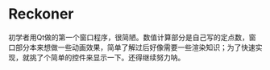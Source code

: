 ﻿# Reckoner
初学者用Qt做的第一个窗口程序，很简陋。数值计算部分是自己写的定点数，窗口部分本来想做一些动画效果，简单了解过后好像需要一些渲染知识；为了快速实现，就挑了个简单的控件来显示一下。还得继续努力呐。
